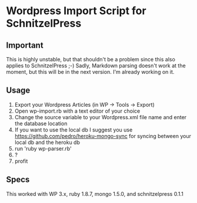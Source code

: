 # Wordpress Import Script for SchnitzelPress

## Important
This is highly unstable, but that shouldn't be a problem since this also applies to SchnitzelPress ;-)
Sadly, Markdown parsing doesn't work at the moment, but this will be in the next version. I'm already working on it.


## Usage
1. Export your Wordpress Articles (in WP -> Tools -> Export)
2. Open wp-import.rb with a text editor of your choice
3. Change the source variable to your Wordpress.xml file name and enter the database location
4. If you want to use the local db I suggest you use https://github.com/pedro/heroku-mongo-sync for syncing between your local db and the heroku db
5. run 'ruby wp-parser.rb'
6. ?
7. profit

## Specs
This worked with WP 3.x, ruby 1.8.7, mongo 1.5.0, and schnitzelpress 0.1.1

